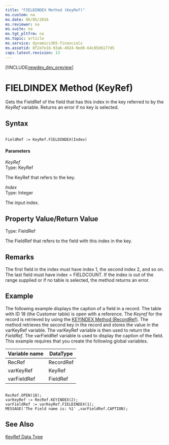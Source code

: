 ```yaml
---
title: "FIELDINDEX Method (KeyRef)"
ms.custom: na
ms.date: 06/05/2016
ms.reviewer: na
ms.suite: na
ms.tgt_pltfrm: na
ms.topic: article
ms.service: dynamics365-financials
ms.assetid: 8f2e7e16-93ab-4924-9ed6-64c85d6177d5
caps.latest.revision: 13
---
```


[!INCLUDE[newdev_dev_preview](../includes/newdev_dev_preview.md)]

# FIELDINDEX Method (KeyRef)
Gets the FieldRef of the field that has this index in the key referred to by the *KeyRef* variable. Returns an error if no key is selected.  
  
## Syntax  
  
```  
  
FieldRef := KeyRef.FIELDINDEX(Index)  
```  
  
#### Parameters  
 *KeyRef*  
 Type: KeyRef  
  
 The KeyRef that refers to the key.  
  
 *Index*  
 Type: Integer  
  
 The input index.  
  
## Property Value/Return Value  
 Type: FieldRef  
  
 The FieldRef that refers to the field with this index in the key.  
  
## Remarks  
 The first field in the index must have index 1, the second index 2, and so on. The last field must have index = FIELDCOUNT. If the index is out of the range supplied or if no table is selected, the method returns an error.  
  
## Example  
 The following example displays the caption of a field in a record. The table with ID 18 \(the Customer table\) is open with a reference. The *Keyref* for the record is retrieved by using the [KEYINDEX Method \(RecordRef\)](devenv-KEYINDEX-Method-RecordRef.md). The method retrieves the second key in the record and stores the value in the varKeyRef variable. The varKeyRef variable is then used to return the *FieldRef*. The varFieldRef variable is used to display the caption of the field. This example requires that you create the following global variables.  
  
|Variable name|DataType|  
|-------------------|--------------|  
|RecRef|RecordRef|  
|varKeyRef|KeyRef|  
|varFieldRef|FieldRef|  
  
```  
  
RecRef.OPEN(18);  
varKeyRef := RecRef.KEYINDEX(2);  
varFieldRef := varKeyRef.FIELDINDEX(1);  
MESSAGE('The Field name is: %1' ,varFieldRef.CAPTION);  
```  
  
## See Also  
 [KeyRef Data Type](../datatypes/devenv-KeyRef-Data-Type.md)